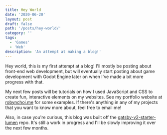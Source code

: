 ```yaml
---
title: Hey World
date: '2020-06-20'
layout: post
draft: false
path: '/posts/hey-world/'
category: ''
tags:
  - 'Games'
  - 'Web'
description: 'An attempt at making a blog!'
---
```


Hey world, this is my first attempt at a blog! I'll mostly be posting about front-end web development, but will
eventually start posting about game development with Godot Engine later on when I've made a bit more progress with that.

My next few posts will be tutorials on how I used JavaScript and CSS to create fun, interactive elements on my websites.
See my portfolio website at [robynchoi.me](robynchoi.me) for some examples. If there's anything in any of my projects
that you want to know more about, feel free to email me!

Also, in case you're curious, this blog was built off the
[gatsby-v2-starter-lumen](https://github.com/GatsbyCentral/gatsby-v2-starter-lumen) repo. It's still a work in progress
and I'll be slowly improving it over the next few months.
